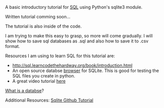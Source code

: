 A basic introductory tutorial for [SQL](http://www.w3schools.com/sql/) using Python's sqlite3 module.

Written tutorial comming soon...

The tutorial is also inside of the code.

I am trying to make this easy to grasp, so more will come gradually. 
I will show how to save sql databases as .sql and also how to save it to .csv format. 

Resources I am using to learn SQL for this tutorial are:
- http://sql.learncodethehardway.org/book/introduction.html
- An open source databse [browser](http://sqlitebrowser.org) for SQLite. This is good for testing the SQL files you create in python.
- A great video tutorial [here](https://www.youtube.com/watch?v=f00OmNGwgZs)

[What is a databse](https://github.com/TutorialDoctor/Software_Development/blob/master/More-Info/Database%20Tutorial.md)?

Additional Resources:
[Sqlite Github Tutorial](https://github.com/rasbt/python_reference/tree/master/tutorials/sqlite3_howto)
